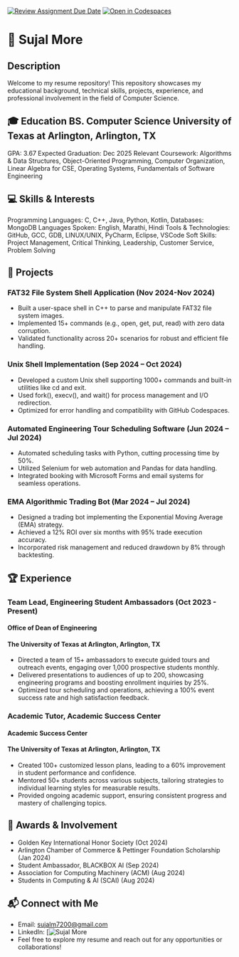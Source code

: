 [![Review Assignment Due Date](https://classroom.github.com/assets/deadline-readme-button-22041afd0340ce965d47ae6ef1cefeee28c7c493a6346c4f15d667ab976d596c.svg)](https://classroom.github.com/a/N83AyFxR)
[![Open in Codespaces](https://classroom.github.com/assets/launch-codespace-2972f46106e565e64193e422d61a12cf1da4916b45550586e14ef0a7c637dd04.svg)](https://classroom.github.com/open-in-codespaces?assignment_repo_id=16962607)
# 📄 Sujal More

## Description

Welcome to my resume repository! This repository showcases my educational background, technical skills, projects, experience, and professional involvement in the field of Computer Science.


## 🎓 Education BS. Computer Science University of Texas at Arlington, Arlington, TX 
GPA: 3.67 
Expected Graduation: Dec 2025 
Relevant Coursework: Algorithms & Data Structures, Object-Oriented Programming, Computer Organization, Linear Algebra for CSE, Operating Systems, Fundamentals of Software Engineering 


## 💻 Skills & Interests 
Programming Languages: C, C++, Java, Python, Kotlin,
Databases: MongoDB 
Languages Spoken: English, Marathi, Hindi 
Tools & Technologies: GitHub, GCC, GDB, LINUX/UNIX, PyCharm, Eclipse, VSCode
Soft Skills: Project Management, Critical Thinking, Leadership, Customer Service, Problem Solving 


## 🔧 Projects

### FAT32 File System Shell Application (Nov 2024-Nov 2024)
- Built a user-space shell in C++ to parse and manipulate FAT32 file system images.
- Implemented 15+ commands (e.g., open, get, put, read) with zero data corruption.
- Validated functionality across 20+ scenarios for robust and efficient file handling.

### Unix Shell Implementation (Sep 2024 – Oct 2024)
- Developed a custom Unix shell supporting 1000+ commands and built-in utilities like cd and exit.
- Used fork(), execv(), and wait() for process management and I/O redirection.
- Optimized for error handling and compatibility with GitHub Codespaces.

### Automated Engineering Tour Scheduling Software (Jun 2024 – Jul 2024)
- Automated scheduling tasks with Python, cutting processing time by 50%.
- Utilized Selenium for web automation and Pandas for data handling.
- Integrated booking with Microsoft Forms and email systems for seamless operations.

### EMA Algorithmic Trading Bot (Mar 2024 – Jul 2024)
- Designed a trading bot implementing the Exponential Moving Average (EMA) strategy.
- Achieved a 12% ROI over six months with 95% trade execution accuracy.
- Incorporated risk management and reduced drawdown by 8% through backtesting.


## 🏆 Experience

### Team Lead, Engineering Student Ambassadors (Oct 2023 - Present)
#### Office of Dean of Engineering			          		                 
#### The University of Texas at Arlington, Arlington, TX 
- Directed a team of 15+ ambassadors to execute guided tours and outreach events, engaging over 1,000 prospective students monthly.
- Delivered presentations to audiences of up to 200, showcasing engineering programs and boosting enrollment inquiries by 25%.
- Optimized tour scheduling and operations, achieving a 100% event success rate and high satisfaction feedback.

### Academic Tutor, Academic Success Center
#### Academic Success Center             
#### The University of Texas at Arlington, Arlington, TX
- Created 100+ customized lesson plans, leading to a 60% improvement in student performance and confidence.
- Mentored 50+ students across various subjects, tailoring strategies to individual learning styles for measurable results.
- Provided ongoing academic support, ensuring consistent progress and mastery of challenging topics.


## 🥇 Awards & Involvement

- Golden Key International Honor Society (Oct 2024)
- Arlington Chamber of Commerce & Pettinger Foundation Scholarship (Jan 2024)
- Student Ambassador, BLACKBOX AI (Sep 2024)
- Association for Computing Machinery (ACM) (Aug 2024)
- Students in Computing & AI (SCAI) (Aug 2024)

## 📬 Connect with Me
- Email: sujalm7200@gmail.com
- LinkedIn: [![Sujal More](linkedin.com/in/sujalmore/ )
- Feel free to explore my resume and reach out for any opportunities or collaborations!

